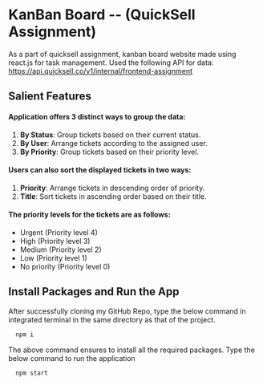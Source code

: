 
# KanBan Board -- (QuickSell Assignment)

As a part of quicksell assignment, kanban board website made using react.js for task management.
Used the following API for data: https://api.quicksell.co/v1/internal/frontend-assignment 


## Salient Features

#### Application offers 3 distinct ways to group the data:

1. **By Status**: Group tickets based on their current status.
2. **By User**: Arrange tickets according to the assigned user.
3. **By Priority**: Group tickets based on their priority level.


#### Users can also sort the displayed tickets in two ways:

1. **Priority**: Arrange tickets in descending order of priority.
2. **Title**: Sort tickets in ascending order based on their title.

#### The priority levels for the tickets are as follows:

- Urgent (Priority level 4)
- High (Priority level 3)
- Medium (Priority level 2)
- Low (Priority level 1)
- No priority (Priority level 0)
## Install Packages and Run the App

After successfully cloning my GitHub Repo, type the below command in integrated terminal in the same directory as that of the project.

```bash
  npm i
```

The above command ensures to install all the required packages.
Type the below command to run the application

```bash
  npm start
```  
